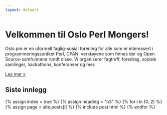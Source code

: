 ```yaml
---
layout: default
---
```


# Velkommen til Oslo Perl Mongers!

Oslo.pm er en uformell faglig-sosial forening for alle som er interessert i programmeringsspråket Perl, CPAN, verktøyene som finnes der og Open Source-samfunnene rundt disse. Vi organiserer fagtreff, foredrag, sosiale samlinger, hackathons, konferanser og mer.

<a href="/about">Les mer »</a>

## Siste innlegg

{% assign index = true %}
{% assign heading = "h3" %}
{% for i in (0..2) %}
  {% assign page = site.posts[i] %}
  {% include post.html %}
{% endfor %}
